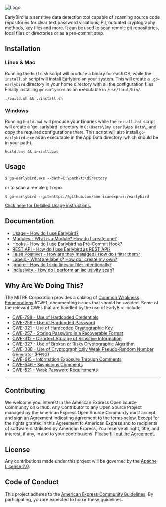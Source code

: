 ![Logo](docs/GoEarlyBird-logo_sm.png)

EarlyBird is a sensitive data detection tool capable of scanning source code repositories for clear text password violations, PII, outdated cryptography methods, key files and more. It can be used to scan remote git repositories, local files or directories or as a pre-commit step.

## Installation
### Linux & Mac
Running the `build.sh` script will produce a binary for each OS, while the `install.sh` script will install Earlybird on your system. This will create a `.go-earlybird` directory in your home directory with all the configuration files. Finally installing `go-earlybird` as an executable in `/usr/local/bin/`.
```
./build.sh && ./install.sh
```

### Windows
Running `build.bat` will produce your binaries while the `install.bat` script will create a 'go-earlybird' directory in `C:\Users\[my user]\App Data\`, and copy the required configurations there.  This script will also install `go-earlybird.exe` as an executable in the App Data directory (which should be in your path).

```
build.bat && install.bat
```

## Usage
```
$ go-earlybird.exe --path=C:\path\to\directory
```
or to scan a remote git repo:
```
$ go-earlybird --git=https://github.com/americanexpress/earlybird
```
[Click here for Detailed Usage instructions.](./docs/USAGE.md)


## Documentation
 - [Usage - How do I use Earlybird?](./docs/USAGE.md)
 - [Modules - What is a Module? How do I create one?](./docs/MODULES.md)
 - [Hooks - How do I use Earlybird as Pre-Commit Hook?](./docs/HOOKS.md)
 - [REST API - How do I use Earlybird as REST API?](./docs/REST.md)
 - [False Positives - How are they managed? How do I filter them?](./docs/FALSEPOSITIVES.md)
 - [Labels - What are labels? How do I create my own?](./docs/LABELS.md)
 - [Ignore - How do I skip lines or files intentionally?](./docs/IGNORE.md)
 - [Inclusivity - How do I perform an inclusivity scan?](./docs/INCLUSIVITY.md)


## Why Are We Doing This?
The MITRE Corporation provides a catalog of [Common Weakness Enumerations](https://cwe.mitre.org/index.html) (CWE), documenting issues that should be avoided.  Some of the relevant CWEs that are handled by the use of EarlyBird include:
 - [CWE-798 - Use of Hardcoded Credentials](https://cwe.mitre.org/data/definitions/798.html)
 - [CWE-259 - Use of Hardcoded Password](https://cwe.mitre.org/data/definitions/259.html)
 - [CWE-321 - Use of Hardcoded Cryptographic Key](https://cwe.mitre.org/data/definitions/321.html)
 - [CWE-257 - Storing Password in a Recoverable Format](https://cwe.mitre.org/data/definitions/257.html)
 - [CWE-312 - Cleartext Storage of Sensitive Information](https://cwe.mitre.org/data/definitions/312.html)
 - [CWE-327 - Use of Broken or Risky Cryptographic Algorithm](https://cwe.mitre.org/data/definitions/327.html)
 - [CWE-338 - Use of Cryptographically Weak Pseudo-Random Number Generator (PRNG)](https://cwe.mitre.org/data/definitions/338.html)
 - [CWE-615 - Information Exposure Through Comments](https://cwe.mitre.org/data/definitions/615.html)
 - [CWE-546 - Suspicious Comments](https://cwe.mitre.org/data/definitions/546.html)
 - [CWE-521 - Weak Password Requirements](https://cwe.mitre.org/data/definitions/521.html)

---

## Contributing
We welcome your interest in the American Express Open Source Community on Github. Any Contributor to
any Open Source Project managed by the American Express Open Source Community must accept and sign
an Agreement indicating agreement to the terms below. Except for the rights granted in this 
Agreement to American Express and to recipients of software distributed by American Express, You
reserve all right, title, and interest, if any, in and to your contributions. Please
[fill out the Agreement](https://cla-assistant.io/americanexpress/earlybird).

## License
Any contributions made under this project will be governed by the [Apache License 2.0](./LICENSE.txt).

## Code of Conduct
This project adheres to the [American Express Community Guidelines](./CODE_OF_CONDUCT.md). By participating, you are expected to honor these guidelines.

